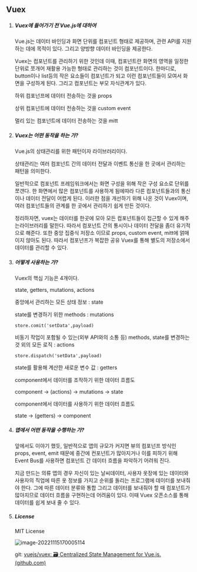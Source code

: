 ## Vuex

1. ##### Vuex에 들어가기 전 Vue.js에 대하여

   Vue.js는 데이터 바인딩과 화면 단위를 컴포넌트 형태로 제공하며, 관련 API를 지원하는 데에 목적이 있다. 그리고 양방향 데이터 바인딩을 제공한다.

   Vuex는 컴포넌트를 관리하기 위한 것인데 이때, 컴포넌트란 화면의 영역을 일정한 단위로 쪼개어 재활용 가능한 형태로 관리하는 것이 컴포넌트이다. 한마디로, button이나 list등의 작은 요소들이 컴포넌트가 되고 이런 컴포넌트들이 모여서 화면을 구성하게 된다. 그리고 컴포넌트는 부모 자식관계가 있다.

   하위 컴포넌프에 데이터 전송하는 것을 props

   상위 컴포넌트에 데이터 전송하는 것을 custom event

   멀리 있는 컴포넌트에 데이터 전송하는 것을 mitt

   

2. ##### Vuex는 어떤 동작을 하는 가?

   Vue.js의 상태관리를 위한 패턴이자 라이브러리이다.

   상태관리는 여러 컴포넌트 간의 데이터 전달과 이벤트 통신을 한 곳에서 관리하는 패턴을 의미한다.

   일반적으로 컴포넌트 프레임워크에서는 화면 구성을 위해 작은 구성 요소로 단위를 쪼갠다. 한 화면에서 많은 컴포넌트를 사용하게 됨에따라 다른 컴포넌트들과의 통신이나 데이터 전달이 어렵게 된다. 이러한 점을 개선하기 위해 나온 것이 Vuex이며, 여러 컴포넌트들의 관계를 한 곳에서 관리하기 쉽게 만든 것이다.

   정리하자면, vuex는 데이터를 한곳에 모아 모든 컴포넌트들이 접근할 수 있게 해주는라이브러리를 말한다. 따라서 컴포넌트 간의 통시이나 데이터 전달을 좀더 유기적으로 해준다. 또한 중앙 집중식 저장소 이므로 props, custom event, mitt에 얽매이지 않아도 된다. 따라서 컴포넌프가 복잡한 공유 Vuex를 통해 별도의 저장소에서 데이터를 관리할 수 있다.

   

3. ##### 어떻게 사용하는 가?

   Vuex의 핵심 기능은 4개이다.

   state, getters, mutations, actions

   

   중앙에서 관리하는 모든 상태 정보 : state

   state를 변경하기 위한 methods : mutations

   `store.comit('setData',payload)`

   비동기 작업이 포함될 수 있는(외부 API와의 소통 등) methods, state를 변경하는 것 외의 모든 로직 :  actions

   `store.dispatch('setData',payload)`

   state를 활용해 계산한 새로운 변수 값 : getters

   

   component에서 데이터를 조작하기 위한 데이터 흐름도

   component -> (actions) -> mutations -> state

   component에서 데이터를 사용하기 위한 데이터 흐름도

   state -> (getters) -> component

   

4. ##### 앱에서 어떤 동작을 수행하는 가?

   앞에서도 이야기 했듯, 일반적으로 앱의 규모가 커지면 뷰의 컴포넌프 방식인 props, event, emit 때문에 중간에 컨포넌트가 많아지거나 이를 피하기 위해 Event Bus를 사용하면 컴포넌트 간 데이터 흐름을 파악하기 어려워 진다.

   지금 만드는 의류 앱의 경우 자신이 있는 날씨데이터, 사용자 옷장에 있는 데이터와 사용자의 직업에 따른 옷 정보를 가지고 순위를 돌리는 프로그램에 데이터를 보내줘야 한다. 그에 따른 데이터 분류와 통합 그리고 데이터를 보내줘야 할 때 컴포넌트가 많아지므로 데이터 흐름을 구현하는데 어려움이 있다. 이때 Vuex 오픈소스를 통해 데이터를 쉽게 보내 줄 수 있다.

   

5. ##### License

   MIT License

   ![image-20221115170005114](C:\Users\dptmd\AppData\Roaming\Typora\typora-user-images\image-20221115170005114.png)
   
     
   
   git: [vuejs/vuex: 🗃️ Centralized State Management for Vue.js. (github.com)](https://github.com/vuejs/vuex)